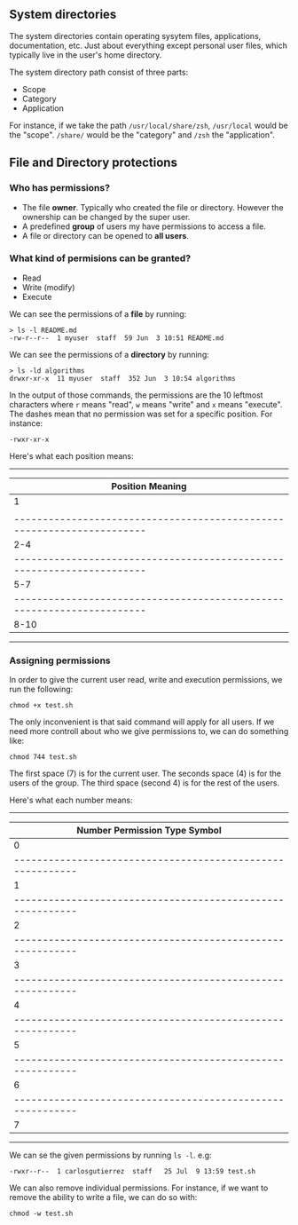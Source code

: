## System directories

The system directories contain operating sysytem files, applications, documentation, etc. Just about everything except personal user files, which typically live in the user's home directory.

The system directory path consist of three parts:
- Scope
- Category
- Application

For instance, if we take the path `/usr/local/share/zsh`, `/usr/local` would be the "scope". `/share/` would be the "category" and `/zsh` the "application".

## File and Directory protections

### Who has permissions?

- The file **owner**. Typically who created the file or directory. However the ownership can be changed by the super user.
- A predefined **group** of users my have permissions to access a file.
- A file or directory can be opened to **all users**.

### What kind of permisions can be granted?

- Read
- Write (modify)
- Execute

We can see the permissions of a **file** by running:

```
> ls -l README.md
-rw-r--r--  1 myuser  staff  59 Jun  3 10:51 README.md
```

We can see the permissions of a **directory** by running:

```
> ls -ld algorithms
drwxr-xr-x  11 myuser  staff  352 Jun  3 10:54 algorithms
```

In the output of those commands, the permissions are the 10 leftmost characters where `r` means "read", `w` means "write" and `x` means "execute". The dashes mean that no permission was set for a specific position. For instance:

```
-rwxr-xr-x
```

Here's what each position means:

------------------------------------------------------------------------
| Position     Meaning                                                 |
|----------------------------------------------------------------------|
|    1     | file type: - (file), d (directory), l (symbolic link),    |
|          | p (named pipe), c (character device), b (block device)    |
|----------------------------------------------------------------------|
|   2-4    | Read, write and execute permissions for the file's owner  |
|----------------------------------------------------------------------|
|   5-7    | Read, write and execute permissions for the file's group  |
|----------------------------------------------------------------------|
|   8-10   | Read, write and execute permissions for all other users   |
------------------------------------------------------------------------

### Assigning permissions

In order to give the current user read, write and execution permissions, we run the following:

```
chmod +x test.sh
```

The only inconvenient is that said command will apply for all users. If we need more controll about who we give permissions to, we can do something like:

```
chmod 744 test.sh
```

The first space (7) is for the current user. The seconds space (4) is for the users of the group. The third space (second 4) is for the rest of the users.

Here's what each number means:

------------------------------------------------------------
| Number       Permission          Type	Symbol             |
|----------------------------------------------------------|
|    0     |   No Permission          |        -           |
|----------------------------------------------------------|
|    1     |   Execute                |        -x          |
|----------------------------------------------------------|
|    2     |   Write                  |        -w-         |
|----------------------------------------------------------|
|    3     |   Execute + Write        |        -wx         |
|----------------------------------------------------------|
|    4     |   Read                   |        r-          |
|----------------------------------------------------------|
|    5     |   Read + Execute         |        r-x         |
|----------------------------------------------------------|
|    6     |   Read + Write           |        rw-         |
|----------------------------------------------------------|
|    7     |   Read + Write + Execute |        rwx         |
------------------------------------------------------------

We can se the given permissions by running `ls -l`. e.g:

```
-rwxr--r--  1 carlosgutierrez  staff   25 Jul  9 13:59 test.sh
```

We can also remove individual permissions. For instance, if we want to remove the ability to write a file, we can do so with:

```
chmod -w test.sh
```
